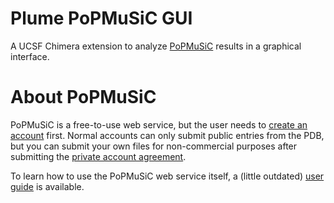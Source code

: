 # Plume PoPMuSiC GUI

A UCSF Chimera extension to analyze [PoPMuSiC](http://soft.dezyme.com/) results in a graphical interface.

# About PoPMuSiC
PoPMuSiC is a free-to-use web service, but the user needs to [create an account](https://soft.dezyme.com/register/) first. Normal accounts can only submit public entries from the PDB, but you can submit your own files for non-commercial purposes after submitting the [private account agreement](https://soft.dezyme.com/bundles/myappmusic/file/Private_account.pdf).

To learn how to use the PoPMuSiC web service itself, a (little outdated) [user guide](https://soft.dezyme.com/bundles/myappmusic/file/Dezyme_User_Guide.pdf) is available.